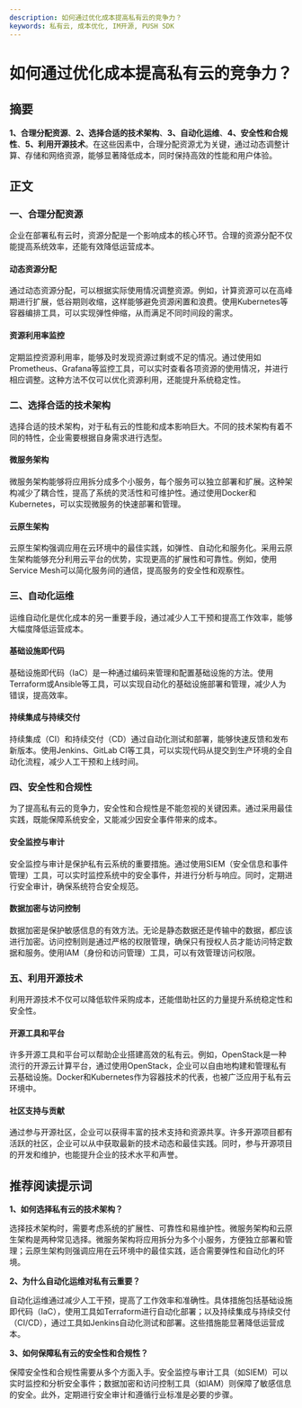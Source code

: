 ```yaml
---
description: 如何通过优化成本提高私有云的竞争力？
keywords: 私有云, 成本优化, IM开源, PUSH SDK
---
```

# 如何通过优化成本提高私有云的竞争力？

## 摘要

**1、合理分配资源**、**2、选择合适的技术架构**、**3、自动化运维**、**4、安全性和合规性**、**5、利用开源技术**。在这些因素中，合理分配资源尤为关键，通过动态调整计算、存储和网络资源，能够显著降低成本，同时保持高效的性能和用户体验。

## 正文

### 一、合理分配资源

企业在部署私有云时，资源分配是一个影响成本的核心环节。合理的资源分配不仅能提高系统效率，还能有效降低运营成本。

#### 动态资源分配

通过动态资源分配，可以根据实际使用情况调整资源。例如，计算资源可以在高峰期进行扩展，低谷期则收缩，这样能够避免资源闲置和浪费。使用Kubernetes等容器编排工具，可以实现弹性伸缩，从而满足不同时间段的需求。

#### 资源利用率监控

定期监控资源利用率，能够及时发现资源过剩或不足的情况。通过使用如Prometheus、Grafana等监控工具，可以实时查看各项资源的使用情况，并进行相应调整。这种方法不仅可以优化资源利用，还能提升系统稳定性。

### 二、选择合适的技术架构

选择合适的技术架构，对于私有云的性能和成本影响巨大。不同的技术架构有着不同的特性，企业需要根据自身需求进行选型。

#### 微服务架构

微服务架构能够将应用拆分成多个小服务，每个服务可以独立部署和扩展。这种架构减少了耦合性，提高了系统的灵活性和可维护性。通过使用Docker和Kubernetes，可以实现微服务的快速部署和管理。

#### 云原生架构

云原生架构强调应用在云环境中的最佳实践，如弹性、自动化和服务化。采用云原生架构能够充分利用云平台的优势，实现更高的扩展性和可靠性。例如，使用Service Mesh可以简化服务间的通信，提高服务的安全性和观察性。

### 三、自动化运维

运维自动化是优化成本的另一重要手段，通过减少人工干预和提高工作效率，能够大幅度降低运营成本。

#### 基础设施即代码

基础设施即代码（IaC）是一种通过编码来管理和配置基础设施的方法。使用Terraform或Ansible等工具，可以实现自动化的基础设施部署和管理，减少人为错误，提高效率。

#### 持续集成与持续交付

持续集成（CI）和持续交付（CD）通过自动化测试和部署，能够快速反馈和发布新版本。使用Jenkins、GitLab CI等工具，可以实现代码从提交到生产环境的全自动化流程，减少人工干预和上线时间。

### 四、安全性和合规性

为了提高私有云的竞争力，安全性和合规性是不能忽视的关键因素。通过采用最佳实践，既能保障系统安全，又能减少因安全事件带来的成本。

#### 安全监控与审计

安全监控与审计是保护私有云系统的重要措施。通过使用SIEM（安全信息和事件管理）工具，可以实时监控系统中的安全事件，并进行分析与响应。同时，定期进行安全审计，确保系统符合安全规范。

#### 数据加密与访问控制

数据加密是保护敏感信息的有效方法。无论是静态数据还是传输中的数据，都应该进行加密。访问控制则是通过严格的权限管理，确保只有授权人员才能访问特定数据和服务。使用IAM（身份和访问管理）工具，可以有效管理访问权限。

### 五、利用开源技术

利用开源技术不仅可以降低软件采购成本，还能借助社区的力量提升系统稳定性和安全性。

#### 开源工具和平台

许多开源工具和平台可以帮助企业搭建高效的私有云。例如，OpenStack是一种流行的开源云计算平台，通过使用OpenStack，企业可以自由地构建和管理私有云基础设施。Docker和Kubernetes作为容器技术的代表，也被广泛应用于私有云环境中。

#### 社区支持与贡献

通过参与开源社区，企业可以获得丰富的技术支持和资源共享。许多开源项目都有活跃的社区，企业可以从中获取最新的技术动态和最佳实践。同时，参与开源项目的开发和维护，也能提升企业的技术水平和声誉。

## 推荐阅读提示词

**1、如何选择私有云的技术架构？**

选择技术架构时，需要考虑系统的扩展性、可靠性和易维护性。微服务架构和云原生架构是两种常见选择。微服务架构将应用拆分为多个小服务，方便独立部署和管理；云原生架构则强调应用在云环境中的最佳实践，适合需要弹性和自动化的环境。

**2、为什么自动化运维对私有云重要？**

自动化运维通过减少人工干预，提高了工作效率和准确性。具体措施包括基础设施即代码（IaC），使用工具如Terraform进行自动化部署；以及持续集成与持续交付（CI/CD），通过工具如Jenkins自动化测试和部署。这些措施能显著降低运营成本。

**3、如何保障私有云的安全性和合规性？**

保障安全性和合规性需要从多个方面入手。安全监控与审计工具（如SIEM）可以实时监控和分析安全事件；数据加密和访问控制工具（如IAM）则保障了敏感信息的安全。此外，定期进行安全审计和遵循行业标准是必要的步骤。